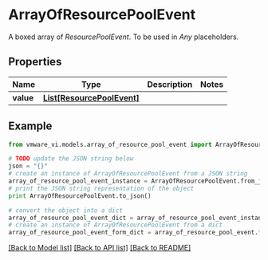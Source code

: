 # ArrayOfResourcePoolEvent

A boxed array of *ResourcePoolEvent*. To be used in *Any* placeholders. 

## Properties
Name | Type | Description | Notes
------------ | ------------- | ------------- | -------------
**value** | [**List[ResourcePoolEvent]**](ResourcePoolEvent.md) |  | 

## Example

```python
from vmware_vi.models.array_of_resource_pool_event import ArrayOfResourcePoolEvent

# TODO update the JSON string below
json = "{}"
# create an instance of ArrayOfResourcePoolEvent from a JSON string
array_of_resource_pool_event_instance = ArrayOfResourcePoolEvent.from_json(json)
# print the JSON string representation of the object
print ArrayOfResourcePoolEvent.to_json()

# convert the object into a dict
array_of_resource_pool_event_dict = array_of_resource_pool_event_instance.to_dict()
# create an instance of ArrayOfResourcePoolEvent from a dict
array_of_resource_pool_event_form_dict = array_of_resource_pool_event.from_dict(array_of_resource_pool_event_dict)
```
[[Back to Model list]](../README.md#documentation-for-models) [[Back to API list]](../README.md#documentation-for-api-endpoints) [[Back to README]](../README.md)


